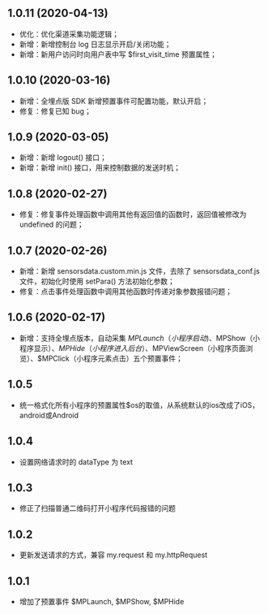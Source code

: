 ## 1.0.11 (2020-04-13)
* 优化：优化渠道采集功能逻辑；
* 新增：新增控制台 log 日志显示开启/关闭功能；
* 新增：新用户访问时向用户表中写 $first_visit_time 预置属性；

## 1.0.10 (2020-03-16)
* 新增：全埋点版 SDK 新增预置事件可配置功能，默认开启；
* 修复：修复已知 bug；

## 1.0.9 (2020-03-05)
* 新增：新增 logout() 接口；
* 新增：新增 init() 接口，用来控制数据的发送时机；

## 1.0.8 (2020-02-27)
* 修复：修复事件处理函数中调用其他有返回值的函数时，返回值被修改为 undefined 的问题；

## 1.0.7 (2020-02-26)
* 新增：新增 sensorsdata.custom.min.js 文件，去除了 sensorsdata_conf.js 文件，初始化时使用 setPara() 方法初始化参数；
* 修复：点击事件处理函数中调用其他函数时传递对象参数报错问题；

## 1.0.6 (2020-02-17)
* 新增：支持全埋点版本，自动采集 $MPLaunch（小程序启动)、$MPShow（小程序显示）、$MPHide（小程序进入后台）、$MPViewScreen（小程序页面浏览）、$MPClick（小程序元素点击）五个预置事件；

## 1.0.5
* 统一格式化所有小程序的预置属性$os的取值，从系统默认的ios改成了iOS，android或Android

## 1.0.4
* 设置网络请求时的 dataType 为 text

## 1.0.3
* 修正了扫描普通二维码打开小程序代码报错的问题

## 1.0.2
* 更新发送请求的方式，兼容 my.request 和 my.httpRequest

## 1.0.1
* 增加了预置事件 $MPLaunch, $MPShow, $MPHide